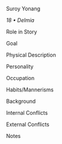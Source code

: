 Suroy Yonang

*18 • Delmia*

Role in Story


Goal


Physical Description


Personality


Occupation


Habits/Mannerisms


Background


Internal Conflicts


External Conflicts


Notes

